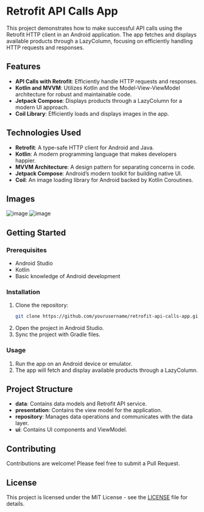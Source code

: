 # Retrofit API Calls App

This project demonstrates how to make successful API calls using the Retrofit HTTP client in an Android application. The app fetches and displays available products through a LazyColumn, focusing on efficiently handling HTTP requests and responses.

## Features

- **API Calls with Retrofit**: Efficiently handle HTTP requests and responses.
- **Kotlin and MVVM**: Utilizes Kotlin and the Model-View-ViewModel architecture for robust and maintainable code.
- **Jetpack Compose**: Displays products through a LazyColumn for a modern UI approach.
- **Coil Library**: Efficiently loads and displays images in the app.

## Technologies Used

- **Retrofit**: A type-safe HTTP client for Android and Java.
- **Kotlin**: A modern programming language that makes developers happier.
- **MVVM Architecture**: A design pattern for separating concerns in code.
- **Jetpack Compose**: Android’s modern toolkit for building native UI.
- **Coil**: An image loading library for Android backed by Kotlin Coroutines.

## Images
![image](https://github.com/19Ishan/Retrofit-API-Calls-App/assets/94357547/be19bdc8-4f42-4de0-81cf-109fc85cf24c)
![image](https://github.com/19Ishan/Retrofit-API-Calls-App/assets/94357547/18db2f2b-7ff1-4e59-8f30-46fd056c24c1)

  

## Getting Started

### Prerequisites

- Android Studio
- Kotlin
- Basic knowledge of Android development

### Installation

1. Clone the repository:
    ```sh
    git clone https://github.com/yourusername/retrofit-api-calls-app.git
    ```
2. Open the project in Android Studio.
3. Sync the project with Gradle files.

### Usage

1. Run the app on an Android device or emulator.
2. The app will fetch and display available products through a LazyColumn.

## Project Structure

- **data**: Contains data models and Retrofit API service.
- **presentation**: Contains the view model for the application.
- **repository**: Manages data operations and communicates with the data layer.
- **ui**: Contains UI components and ViewModel.

## Contributing

Contributions are welcome! Please feel free to submit a Pull Request.

## License

This project is licensed under the MIT License - see the [LICENSE](LICENSE) file for details.
